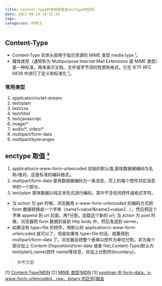 ```yaml
---
title: Content-Type的常用取值及enctype的区别
date: 2022-09-24 14:31:26
tags:
categories: HTML5
---
```


## Content-Type

- Content-Type 实体头部用于指示资源的 MIME 类型 media type [¹](#参考文献)。
- 媒体类型（通常称为 Multipurpose Internet Mail Extensions 或 MIME 类型）是一种标准，用来表示文档、文件或字节流的性质和格式。它在 IETF RFC 6838 中进行了定义和标准化 [²](#参考文献)。

### 常用类型

1. application/octet-stream
2. text/plain
3. text/css
4. text/html
5. text/javascript
6. image/\*
7. audio/\*, video/\*
8. multipart/form-data
9. multipart/byteranges

## enctype 取值 [³](#参考文献)

1. application/x-www-form-urlencoded 初始的默认值,窗体数据被编码为名称/值对。这是标准的编码格式。
1. multipart/form-data 窗体数据被编码为一条消息，页上的每个控件对应消息中的一个部分。
1. text/plain 窗体数据以纯文本形式进行编码，其中不含任何控件或格式字符。

- 当 action 为 get 时候，浏览器用 x-www-form-urlencoded 的编码方式把 form 数据转换成一个字串（name1=value1&name2=value2...），然后把这个字串 append 到 url 后面，用?分割，加载这个新的 url; 当 action 为 post 时候，浏览器把 form 数据封装到 http body 中，然后发送到 server。
- 如果没有 type=file 的控件，用默认的 application/x-www-form-urlencoded 就可以了。但是如果有 type=file 的话，就要用到 multipart/form-data 了。浏览器会把整个表单以控件为单位分割，并为每个部分加上 Content-Disposition(form-data 或者 file),Content-Type(默认为 text/plain),name(控件 name)等信息，并加上分割符(boundary)。

> 参考文献

[1] [Content-Type|MDN](https://developer.mozilla.org/zh-CN/docs/Web/HTTP/Headers/Content-Type#:~:text=Content%2DType%20%E5%AE%9E%E4%BD%93%E5%A4%B4%E9%83%A8%E7%94%A8%E4%BA%8E%E6%8C%87%E7%A4%BA%E8%B5%84%E6%BA%90%E7%9A%84%20MIME%20%E7%B1%BB%E5%9E%8B%20media%20type%20%E3%80%82)
[2] [MIME 类型|MDN](https://developer.mozilla.org/zh-CN/docs/Web/HTTP/Basics_of_HTTP/MIME_types#:~:text=%E5%85%B6%E4%BB%96-,MIME%20%E7%B1%BB%E5%9E%8B,-%E5%AA%92%E4%BD%93%E7%B1%BB%E5%9E%8B%EF%BC%88%E9%80%9A%E5%B8%B8)
[3] [postman 中 form-data、x-www-form-urlencoded、raw、binary 的区别|掘金](https://juejin.cn/post/6844903826974048264)

